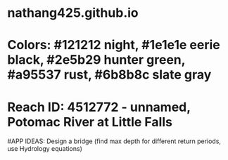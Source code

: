# nathang425.github.io
# Colors: #121212 night, #1e1e1e eerie black, #2e5b29 hunter green, #a95537 rust, #6b8b8c slate gray
# Reach ID: 4512772 - unnamed, Potomac River at Little Falls
#APP IDEAS: Design a bridge (find max depth for different return periods, use Hydrology equations)
